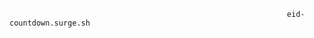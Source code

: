                                                                   eid-countdown.surge.sh
                                                                  
